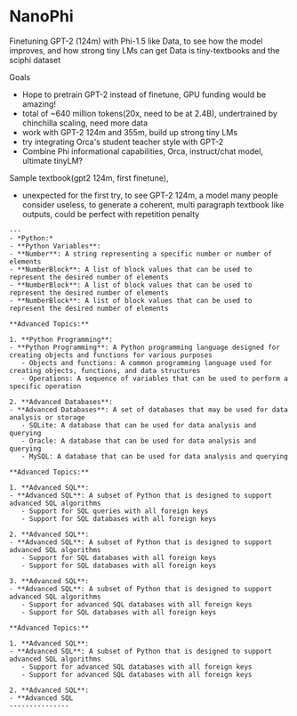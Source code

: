 # NanoPhi

Finetuning GPT-2 (124m) with Phi-1.5 like Data, to see how the model improves, and how strong tiny LMs can get
Data is tiny-textbooks and the sciphi dataset

Goals
 - Hope to pretrain GPT-2 instead of finetune, GPU funding would be amazing!
 - total of ~640 million tokens(20x, need to be at 2.4B), undertrained by chinchilla scaling, need more data
 - work with GPT-2 124m and 355m, build up strong tiny LMs
 - try integrating Orca's student teacher style with GPT-2
 - Combine Phi informational capabilities, Orca, instruct/chat model, ultimate tinyLM?

Sample textbook(gpt2 124m, first finetune), 
 - unexpected for the first try, to see GPT-2 124m, a model many people consider useless, to generate a coherent, multi paragraph textbook like outputs, could be perfect with repetition penalty
```
---
- *Python:*
- **Python Variables**:
- **Number**: A string representing a specific number or number of elements
- **NumberBlock**: A list of block values that can be used to represent the desired number of elements
- **NumberBlock**: A list of block values that can be used to represent the desired number of elements
- **NumberBlock**: A list of block values that can be used to represent the desired number of elements

**Advanced Topics:**

1. **Python Programming**:
- **Python Programming**: A Python programming language designed for creating objects and functions for various purposes
   - Objects and functions: A common programming language used for creating objects, functions, and data structures
   - Operations: A sequence of variables that can be used to perform a specific operation

2. **Advanced Databases**:
- **Advanced Databases**: A set of databases that may be used for data analysis or storage
   - SQLite: A database that can be used for data analysis and querying
   - Oracle: A database that can be used for data analysis and querying
   - MySQL: A database that can be used for data analysis and querying

**Advanced Topics:**

1. **Advanced SQL**:
- **Advanced SQL**: A subset of Python that is designed to support advanced SQL algorithms
   - Support for SQL queries with all foreign keys
   - Support for SQL databases with all foreign keys

2. **Advanced SQL**:
- **Advanced SQL**: A subset of Python that is designed to support advanced SQL algorithms
   - Support for SQL databases with all foreign keys
   - Support for SQL databases with all foreign keys

3. **Advanced SQL**:
- **Advanced SQL**: A subset of Python that is designed to support advanced SQL algorithms
   - Support for advanced SQL databases with all foreign keys
   - Support for SQL databases with all foreign keys

**Advanced Topics:**

1. **Advanced SQL**:
- **Advanced SQL**: A subset of Python that is designed to support advanced SQL algorithms
   - Support for advanced SQL databases with all foreign keys
   - Support for advanced SQL databases with all foreign keys

2. **Advanced SQL**:
- **Advanced SQL
---------------
```



